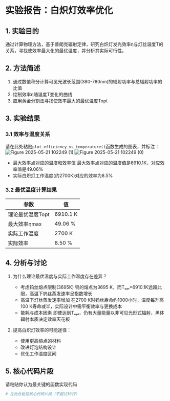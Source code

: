 # 实验报告：白炽灯效率优化

## 1. 实验目的
通过计算物理方法，基于普朗克辐射定律，研究白炽灯发光效率η与灯丝温度T的关系，寻找使效率最大化的最优温度，并分析其实际可行性。

## 2. 方法简述
1. 通过数值积分计算可见光波长范围(380-780nm)的辐射功率与总辐射功率的比值
2. 绘制效率η随温度T变化的曲线
3. 应用黄金分割法寻找使效率最大的最优温度Topt

## 3. 实验结果
### 3.1 效率与温度关系
请在此处粘贴`plot_efficiency_vs_temperature()`函数生成的图表，并标注：![Figure 2025-05-21 102249 (1)](https://github.com/user-attachments/assets/b4527351-3d61-47ad-92ad-300371bdee27)
![Figure 2025-05-21 102249 (0)](https://github.com/user-attachments/assets/fc4e4e9f-bffe-401f-a539-1a1315a0b6b2)


- 最大效率点对应的温度和效率值
  最大效率点对应的温度值是6910.1K，对应效率值是49.06%
- 实际白炽灯工作温度(约2700K)对应的效率为8.5%

### 3.2 最优温度计算结果
| 参数 | 值 |
|------|----|
| 理论最优温度Topt | 6910.1 K |
| 最大效率ηmax | 49.06 % |
| 实际工作温度 | 2700 K |
| 实际效率 | 8.50 % |

## 4. 分析与讨论
1. 为什么理论最优温度与实际工作温度存在差异？
   - 考虑钨丝熔点限制(3695K)
     钨的熔点为3695 K，而Tₒₚₜ=6910.1K远超此限，高温下钨丝蒸发速率呈指数增长
   - 高温下灯丝蒸发速率增加
     在2700 K时钨丝寿命约1000小时，温度每升高100 K寿命减半，实际设计中需平衡效率与更换成本
   - 能耗与成本因素
     即使达到Tₒₚₜ，仍有大量能量以非可见光形式辐射，黑体辐射本质决定效率天花板

2. 提高白炽灯效率的可能途径：
   - 使用更高熔点的材料
   - 改进灯泡结构设计
   - 优化工作温度区间

## 5. 核心代码片段
请粘贴你认为最关键的函数实现代码

```python
# 在此处粘贴核心代码片段（不超过30行）
```
